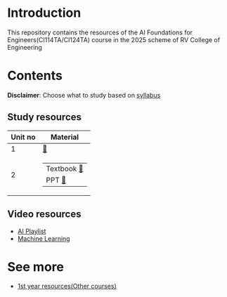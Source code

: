 # Introduction
This repository contains the resources of the AI Foundations for Engineers(CI114TA/CI124TA) course in the 2025 scheme of RV College of Engineering
# Contents
**Disclaimer**: Choose what to study based on [syllabus](https://github.com/AnanthMAthreya/AI-foundations-for-engineers-2025-scheme-1st-year-RVCE-/blob/main/Syllabus.pdf)
## Study resources
|**Unit no**|**Material**|
|-|-|
|1|[🔗](https://github.com/AnanthMAthreya/AI-foundations-for-engineers-2025-scheme-1st-year-RVCE-/tree/main/Notes)|
|2|<table><tr><td>Textbook [🔗](https://github.com/AnanthMAthreya/2nd-year-resources-2022-scheme-rvce/blob/main/4th%20sem/AI244AI-Artificial%20Intelligence%20and%20Machine%20Learning/Notes/Unit-1/Unit-1%20Remaining%20Content%20TextBook.pdf)</td></tr><tr><td>PPT [🔗](https://github.com/AnanthMAthreya/2nd-year-resources-2022-scheme-rvce/blob/main/4th%20sem/AI244AI-Artificial%20Intelligence%20and%20Machine%20Learning/Notes/Unit-2.pptx)</td></tr></table>| 
## Video resources
- [AI Playlist](https://youtube.com/playlist?list=PL4gu8xQu0_5JrWjrWNMmXNx4zFwRrpqCR&si=NBG4MTgfWcYzbWnX)
- [Machine Learning](https://youtube.com/playlist?list=PL4gu8xQu0_5JBO1FKRO5p20wc8DprlOgn&si=RWONPm3nUZ16kGZ-)
# See more
- [1st year resources(Other courses)](https://github.com/AnanthMAthreya/1st-year-resources-2022-scheme-rvce)
